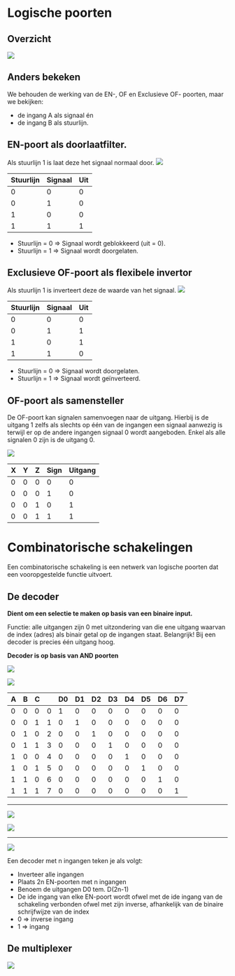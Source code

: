 
# Logische poorten
## Overzicht
![](./attachmentscomputersystems/20241202195341.png)


## Anders bekeken

We behouden de werking van de EN-, OF en Exclusieve OF-
poorten, maar we bekijken:
- de ingang A als signaal én
- de ingang B als stuurlijn.



## EN-poort als doorlaatfilter.
Als stuurlijn 1 is laat deze het signaal normaal door.
![](./attachmentscomputersystems/20241202195503.png)

| Stuurlijn | Signaal | Uit |
| --------- | ------- | --- |
| 0         | 0       | 0   |
| 0         | 1       | 0   |
| 1         | 0       | 0   |
| 1         | 1       | 1   |
- Stuurlijn = 0 => Signaal wordt geblokkeerd (uit = 0).
- Stuurlijn = 1 => Signaal wordt doorgelaten.

## Exclusieve OF-poort als flexibele invertor
Als stuurlijn 1 is inverteert deze de waarde van het signaal.
![](./attachmentscomputersystems/20241202195719.png)


| Stuurlijn | Signaal | Uit |
| --------- | ------- | --- |
| 0         | 0       | 0   |
| 0         | 1       | 1   |
| 1         | 0       | 1   |
| 1         | 1       | 0   |
- Stuurlijn = 0 => Signaal wordt doorgelaten.
- Stuurlijn = 1 => Signaal wordt geïnverteerd.

## OF-poort als samensteller

De OF-poort kan signalen samenvoegen naar de uitgang.
Hierbij is de uitgang 1 zelfs als slechts op één van de ingangen een signaal aanwezig is terwijl er op de andere ingangen signaal 0 wordt aangeboden.
Enkel als alle signalen 0 zijn is de uitgang 0.

![](./attachmentscomputersystems/20241202195952.png)


| X   | Y   | Z   | Sign | Uitgang |
| --- | --- | --- | ---- | ------- |
| 0   | 0   | 0   | 0    | 0       |
| 0   | 0   | 0   | 1    | 0       |
| 0   | 0   | 1   | 0    | 1       |
| 0   | 0   | 1   | 1    | 1       |

# Combinatorische schakelingen

Een combinatorische schakeling is een netwerk van logische poorten dat een vooropgestelde functie uitvoert.

## De decoder

**Dient om een selectie te maken op basis van een binaire input.**

Functie: alle uitgangen zijn 0 met uitzondering van die ene uitgang waarvan de index (adres) als binair getal op de ingangen staat.
Belangrijk! Bij een decoder is precies één uitgang hoog.

**Decoder is op basis van AND poorten**

![](./attachmentscomputersystems/20241202200545.png)

![](./attachmentscomputersystems/20241202200558.png)

| A   | B   | C   |     | D0  | D1  | D2  | D3  | D4  | D5  | D6  | D7  |
| --- | --- | --- | --- | --- | --- | --- | --- | --- | --- | --- | --- |
| 0   | 0   | 0   | 0   | 1   | 0   | 0   | 0   | 0   | 0   | 0   | 0   |
| 0   | 0   | 1   | 1   | 0   | 1   | 0   | 0   | 0   | 0   | 0   | 0   |
| 0   | 1   | 0   | 2   | 0   | 0   | 1   | 0   | 0   | 0   | 0   | 0   |
| 0   | 1   | 1   | 3   | 0   | 0   | 0   | 1   | 0   | 0   | 0   | 0   |
| 1   | 0   | 0   | 4   | 0   | 0   | 0   | 0   | 1   | 0   | 0   | 0   |
| 1   | 0   | 1   | 5   | 0   | 0   | 0   | 0   | 0   | 1   | 0   | 0   |
| 1   | 1   | 0   | 6   | 0   | 0   | 0   | 0   | 0   | 0   | 1   | 0   |
| 1   | 1   | 1   | 7   | 0   | 0   | 0   | 0   | 0   | 0   | 0   | 1   |

---


![](./attachmentscomputersystems/20241202200631.png)

![](./attachmentscomputersystems/20241202200657.png)



---
![](./attachmentscomputersystems/20241202201311.png)

Een decoder met n ingangen teken je als volgt:
- Inverteer alle ingangen
- Plaats 2n EN-poorten met n ingangen
- Benoem de uitgangen D0 tem. D(2n-1)
- De ide ingang van elke EN-poort wordt ofwel
met de ide ingang van de schakeling
verbonden ofwel met zijn inverse, afhankelijk
van de binaire schrijfwijze van de index
- 0 => inverse ingang
- 1 => ingang

## De multiplexer

![](./attachmentscomputersystems/20241202201359.png)

